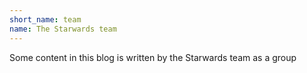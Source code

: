 ```yaml
---
short_name: team
name: The Starwards team
---
```

Some content in this blog is written by the Starwards team as a group